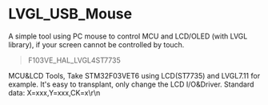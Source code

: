 # LVGL_USB_Mouse
A simple tool using PC mouse to control MCU and LCD/OLED (with LVGL library), if your screen cannot be controlled by touch.

> F103VE_HAL_LVGL4ST7735

MCU&LCD Tools, Take STM32F03VET6 using LCD(ST7735) and LVGL7.11 for example.
It's easy to transplant, only change the LCD I/O&Driver.
Standard data: X=xxx,Y=xxx,CK=x\r\n
